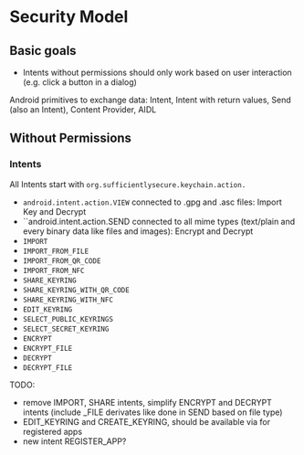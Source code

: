 # Security Model

## Basic goals

* Intents without permissions should only work based on user interaction (e.g. click a button in a dialog)

Android primitives to exchange data: Intent, Intent with return values, Send (also an Intent), Content Provider, AIDL

## Without Permissions

### Intents
All Intents start with ``org.sufficientlysecure.keychain.action.``

* ``android.intent.action.VIEW`` connected to .gpg and .asc files: Import Key and Decrypt
* ``android.intent.action.SEND connected to all mime types (text/plain and every binary data like files and images): Encrypt and Decrypt
* ``IMPORT``
* ``IMPORT_FROM_FILE``
* ``IMPORT_FROM_QR_CODE``
* ``IMPORT_FROM_NFC``
* ``SHARE_KEYRING``
* ``SHARE_KEYRING_WITH_QR_CODE``
* ``SHARE_KEYRING_WITH_NFC``
* ``EDIT_KEYRING``
* ``SELECT_PUBLIC_KEYRINGS``
* ``SELECT_SECRET_KEYRING``
* ``ENCRYPT``
* ``ENCRYPT_FILE``
* ``DECRYPT``
* ``DECRYPT_FILE``

TODO:
- remove IMPORT, SHARE intents, simplify ENCRYPT and DECRYPT intents (include _FILE derivates like done in SEND based on file type)
- EDIT_KEYRING and CREATE_KEYRING, should be available via for registered apps
- new intent REGISTER_APP?
